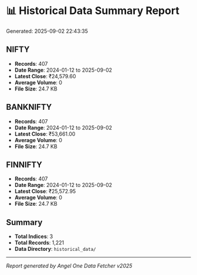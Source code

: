 # 📊 Historical Data Summary Report
Generated: 2025-09-02 22:43:35

## NIFTY
- **Records**: 407
- **Date Range**: 2024-01-12 to 2025-09-02
- **Latest Close**: ₹24,579.60
- **Average Volume**: 0
- **File Size**: 24.7 KB

## BANKNIFTY
- **Records**: 407
- **Date Range**: 2024-01-12 to 2025-09-02
- **Latest Close**: ₹53,661.00
- **Average Volume**: 0
- **File Size**: 24.7 KB

## FINNIFTY
- **Records**: 407
- **Date Range**: 2024-01-12 to 2025-09-02
- **Latest Close**: ₹25,572.95
- **Average Volume**: 0
- **File Size**: 24.7 KB

## Summary
- **Total Indices**: 3
- **Total Records**: 1,221
- **Data Directory**: `historical_data/`

---
*Report generated by Angel One Data Fetcher v2025*